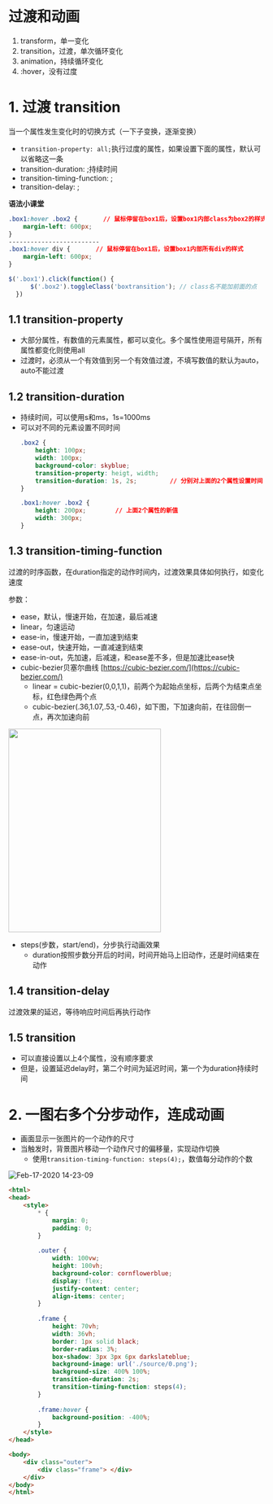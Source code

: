 # 过渡和动画
1. transform，单一变化
2. transition，过渡，单次循环变化
3. animation，持续循环变化
4. :hover，没有过度

# 1. 过渡 transition
当一个属性发生变化时的切换方式（一下子变换，逐渐变换）

- `transition-property: all;`执行过度的属性，如果设置下面的属性，默认可以省略这一条
- transition-duration: ;持续时间
- transition-timing-function: ;
- transition-delay: ;

**语法小课堂**
```css
.box1:hover .box2 {       // 鼠标停留在box1后，设置box1内部class为box2的样式
    margin-left: 600px;
}
-------------------------
.box1:hover div {       // 鼠标停留在box1后，设置box1内部所有div的样式
    margin-left: 600px;
}
```

```javascript
$('.box1').click(function() {
      $('.box2').toggleClass('boxtransition'); // class名不能加前面的点
  })
```

## 1.1 transition-property
- 大部分属性，有数值的元素属性，都可以变化。多个属性使用逗号隔开，所有属性都变化则使用all
- 过渡时，必须从一个有效值到另一个有效值过渡，不填写数值的默认为auto，auto不能过渡

## 1.2 transition-duration
- 持续时间，可以使用s和ms，1s=1000ms
- 可以对不同的元素设置不同时间
    ```css
    .box2 {
        height: 100px;
        width: 100px;
        background-color: skyblue;
        transition-property: heigt, width;  
        transition-duration: 1s, 2s;         // 分别对上面的2个属性设置时间   
    }

    .box1:hover .box2 {
        height: 200px;        // 上面2个属性的新值
        width: 300px;
    }
    ```
    
## 1.3 transition-timing-function
过渡的时序函数，在duration指定的动作时间内，过渡效果具体如何执行，如变化速度

参数：
- ease，默认，慢速开始，在加速，最后减速
- linear，匀速运动
- ease-in，慢速开始，一直加速到结束
- ease-out，快速开始，一直减速到结束
- ease-in-out，先加速，后减速，和ease差不多，但是加速比ease快
- cubic-bezier贝塞尔曲线 [https://cubic-bezier.com/](https://cubic-bezier.com/)
    - linear = cubic-bezier(0,0,1,1)，前两个为起始点坐标，后两个为结束点坐标，红色绿色两个点
    - cubic-bezier(.36,1.07,.53,-0.46)，如下图，下加速向前，在往回倒一点，再次加速向前
<img height="400" width="300" src="https://user-images.githubusercontent.com/26485327/74625124-2d8e7600-5186-11ea-9fe1-51685f2a8404.png">

- steps(步数，start/end)，分步执行动画效果
    - duration按照步数分开后的时间，时间开始马上旧动作，还是时间结束在动作
    
## 1.4 transition-delay
过渡效果的延迟，等待响应时间后再执行动作
    
    
## 1.5 transition
- 可以直接设置以上4个属性，没有顺序要求
- 但是，设置延迟delay时，第二个时间为延迟时间，第一个为duration持续时间
    
    
    
# 2. 一图右多个分步动作，连成动画
- 画面显示一张图片的一个动作的尺寸
- 当触发时，背景图片移动一个动作尺寸的偏移量，实现动作切换
    - 使用`transition-timing-function: steps(4);`，数值每分动作的个数

![Feb-17-2020 14-23-09](https://user-images.githubusercontent.com/26485327/74628613-11440680-5191-11ea-82ac-37a0bda88568.gif)

```html
<html>
<head>
    <style>
        * {
            margin: 0;
            padding: 0;
        }
        
        .outer {
            width: 100vw;
            height: 100vh;
            background-color: cornflowerblue;
            display: flex;
            justify-content: center;
            align-items: center;
        }
        
        .frame {
            height: 70vh;
            width: 36vh;
            border: 1px solid black;
            border-radius: 3%;
            box-shadow: 3px 3px 6px darkslateblue;
            background-image: url('./source/0.png');
            background-size: 400% 100%;
            transition-duration: 2s;
            transition-timing-function: steps(4);
        }
        
        .frame:hover {
            background-position: -400%;
        }
    </style>
</head>

<body>
    <div class="outer">
        <div class="frame"> </div>
    </div>
</body>
</html>
```













